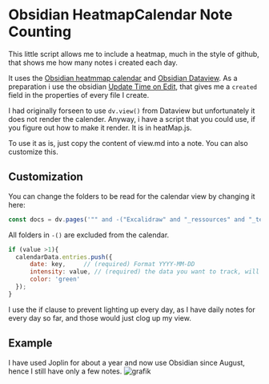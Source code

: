 # Obsidian HeatmapCalendar Note Counting
This little script allows me to include a heatmap, much in the style of github, that shows me how many notes i created each day.

It uses the [Obsidian heatmmap calendar](https://github.com/Richardsl/heatmap-calendar-obsidian) and [Obsidian Dataview](https://github.com/blacksmithgu/obsidian-dataview).
As a preparation i use the obsidian [Update Time on Edit](https://github.com/beaussan/update-time-on-edit-obsidian/releases), that gives me a `created` field in the properties of every file I create. 

I had originally forseen to use `dv.view()` from Dataview but unfortunately it does not render the calender. Anyway, i have a script that you could use, if you figure out how to make it render. It is in heatMap.js.

To use it as is, just copy the content of view.md into a note. You can also customize this.

## Customization
You can change the folders to be read for the calendar view by changing it here:
```js
const docs = dv.pages('"" and -("Excalidraw" and "_ressources" and "_templates")');
```
All folders in `-()` are excluded from the calendar. 
```js
if (value >1){
  calendarData.entries.push({
      date: key,     // (required) Format YYYY-MM-DD
      intensity: value, // (required) the data you want to track, will map color intensities automatically
      color: 'green'
  });
}
```
I use the if clause to prevent lighting up every day, as I have daily notes for every day so far, and those would just clog up my view.

## Example
I have used Joplin for about a year and now use Obsidian since August, hence I still have only a few notes.
![grafik](https://github.com/MsgtGreer/Obsidian_HeatmapCalendar_NoteCounting/assets/50106495/c9c2ee56-cfb0-423f-8f04-f2df4e702104)
